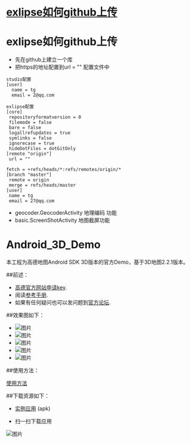 # [exlipse如何github上传](#20171228_1)

<h1 id="20171228_1">exlipse如何github上传</h1>

- 先在github上建立一个库
- 把https的地址配置到url = "" 配置文件中

```
studio配置
[user]
  name = tg
  email = 2@qq.com

exlipse配置
[core]
 repositoryformatversion = 0
 filemode = false
 bare = false
 logallrefupdates = true
 symlinks = false
 ignorecase = true
 hideDotFiles = dotGitOnly
[remote "origin"]
 url = "" 

fetch = +refs/heads/*:refs/remotes/origin/*
[branch "master"]
 remote = origin
 merge = refs/heads/master
[user]
 name = tg
 email = 27@qq.com

```

- geocoder.GeocoderActivity  地理编码 功能
- basic.ScreenShotActivity  地图截屏功能


Android_3D_Demo
===============
本工程为高德地图Android SDK 3D版本的官方Demo，基于3D地图2.2.1版本。

##前述：
 
- [高德官方网站申请key](http://id.amap.com/?ref=http%3A%2F%2Fapi.amap.com%2Fkey%2F).
- 阅读[参考手册](http://api.amap.com/Public/reference/Android%20API%20v2/).
- 如果有任何疑问也可以发问题到[官方论坛](http://bbs.amap.com/forum.php?gid=1).

##效果图如下：

* ![图片](https://raw.githubusercontent.com/amapapi/Android_3D_Demo/master/resource/%E5%9F%BA%E6%9C%AC%E5%8A%9F%E8%83%BD.jpg)
* ![图片](https://raw.githubusercontent.com/amapapi/Android_3D_Demo/master/resource/%E6%90%9C%E7%B4%A2%E5%8A%9F%E8%83%BD.jpg)
* ![图片](https://raw.githubusercontent.com/amapapi/Android_3D_Demo/master/resource/%E8%B7%AF%E5%BE%84%E8%A7%84%E5%88%92%E5%8A%9F%E8%83%BD.jpg)
* ![图片](https://raw.githubusercontent.com/amapapi/Android_3D_Demo/master/resource/%E5%8A%9F%E8%83%BD.jpg)
* ![图片](https://raw.githubusercontent.com/amapapi/Android_3D_Demo/master/resource/%E5%85%B6%E4%BB%96%E5%8A%9F%E8%83%BD.jpg)

##使用方法：

[使用方法](http://developer.amap.com/api/android-sdk/summary/)

##下载资源如下：

+ [实例应用](https://github.com/amapapi/Android_3D_Demo/raw/master/resource/AMapApiV2Demo.apk) (apk)

+ 扫一扫下载应用

![图片](https://raw.githubusercontent.com/amapapi/Android_3D_Demo/master/resource/%E4%BA%8C%E7%BB%B4%E7%A0%81.png )